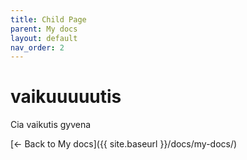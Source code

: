 ```yaml
---
title: Child Page
parent: My docs
layout: default
nav_order: 2
---
```


# vaikuuuuutis

Cia vaikutis gyvena

[← Back to My docs]({{ site.baseurl }}/docs/my-docs/)
